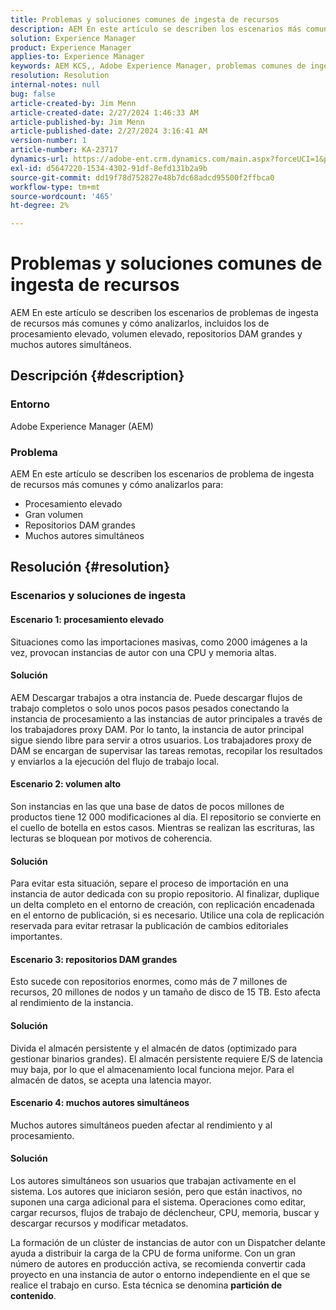 ```yaml
---
title: Problemas y soluciones comunes de ingesta de recursos
description: AEM En este artículo se describen los escenarios más comunes de problemas de ingesta de recursos y cómo analizarlos.
solution: Experience Manager
product: Experience Manager
applies-to: Experience Manager
keywords: AEM KCS,, Adobe Experience Manager, problemas comunes de ingesta de recursos, soluciones, resolución de problemas, partición de contenido, procesamiento elevado, gran volumen, repositorios DAM grandes, muchos autores simultáneos
resolution: Resolution
internal-notes: null
bug: false
article-created-by: Jim Menn
article-created-date: 2/27/2024 1:46:33 AM
article-published-by: Jim Menn
article-published-date: 2/27/2024 3:16:41 AM
version-number: 1
article-number: KA-23717
dynamics-url: https://adobe-ent.crm.dynamics.com/main.aspx?forceUCI=1&pagetype=entityrecord&etn=knowledgearticle&id=d7ee0108-12d5-ee11-9079-6045bd006268
exl-id: d5647220-1534-4302-91df-8efd131b2a9b
source-git-commit: dd19f78d752827e48b7dc68adcd95500f2ffbca0
workflow-type: tm+mt
source-wordcount: '465'
ht-degree: 2%

---
```


# Problemas y soluciones comunes de ingesta de recursos


AEM En este artículo se describen los escenarios de problemas de ingesta de recursos más comunes y cómo analizarlos, incluidos los de procesamiento elevado, volumen elevado, repositorios DAM grandes y muchos autores simultáneos.

## Descripción {#description}


### Entorno

Adobe Experience Manager (AEM)

### Problema

AEM En este artículo se describen los escenarios de problema de ingesta de recursos más comunes y cómo analizarlos para:

- Procesamiento elevado
- Gran volumen
- Repositorios DAM grandes
- Muchos autores simultáneos



## Resolución {#resolution}


### Escenarios y soluciones de ingesta

#### Escenario 1: procesamiento elevado

Situaciones como las importaciones masivas, como 2000 imágenes a la vez, provocan instancias de autor con una CPU y memoria altas.

#### Solución

AEM Descargar trabajos a otra instancia de. Puede descargar flujos de trabajo completos o solo unos pocos pasos pesados conectando la instancia de procesamiento a las instancias de autor principales a través de los trabajadores proxy DAM. Por lo tanto, la instancia de autor principal sigue siendo libre para servir a otros usuarios. Los trabajadores proxy de DAM se encargan de supervisar las tareas remotas, recopilar los resultados y enviarlos a la ejecución del flujo de trabajo local.

#### Escenario 2: volumen alto&#x200B;

Son instancias en las que una base de datos de pocos millones de productos tiene 12 000 modificaciones al día. El repositorio se convierte en el cuello de botella en estos casos. Mientras se realizan las escrituras, las lecturas se bloquean por motivos de coherencia.

#### Solución

Para evitar esta situación, separe el proceso de importación en una instancia de autor dedicada con su propio repositorio. Al finalizar, duplique un delta completo en el entorno de creación, con replicación encadenada en el entorno de publicación, si es necesario. Utilice una cola de replicación reservada para evitar retrasar la publicación de cambios editoriales importantes.

#### Escenario 3: repositorios DAM grandes

Esto sucede con repositorios enormes, como más de 7 millones de recursos, 20 millones de nodos y un tamaño de disco de 15 TB. Esto afecta al rendimiento de la instancia.

#### Solución

Divida el almacén persistente y el almacén de datos (optimizado para gestionar binarios grandes). El almacén persistente requiere E/S de latencia muy baja, por lo que el almacenamiento local funciona mejor. Para el almacén de datos, se acepta una latencia mayor.

#### Escenario 4: muchos autores simultáneos

Muchos autores simultáneos pueden afectar al rendimiento y al procesamiento.

#### Solución

Los autores simultáneos son usuarios que trabajan activamente en el sistema. Los autores que iniciaron sesión, pero que están inactivos, no suponen una carga adicional para el sistema. Operaciones como editar, cargar recursos, flujos de trabajo de déclencheur, CPU, memoria, buscar y descargar recursos y modificar metadatos.

La formación de un clúster de instancias de autor con un Dispatcher delante ayuda a distribuir la carga de la CPU de forma uniforme. Con un gran número de autores en producción activa, se recomienda convertir cada proyecto en una instancia de autor o entorno independiente en el que se realice el trabajo en curso. Esta técnica se denomina <b>partición de contenido</b>.
